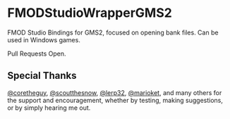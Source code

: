 # FMODStudioWrapperGMS2
FMOD Studio Bindings for GMS2, focused on opening bank files. Can be used in Windows games.

Pull Requests Open.

## Special Thanks
[@coretheguy](https://github.com/coretheguy), [@scoutthesnow](https://github.com/scoutthesnow), [@lerp32](https://github.com/lerp32), [@marioket](https://github.com/marioket), and many others for the support and encouragement, whether by testing, making suggestions, or by simply hearing me out.
